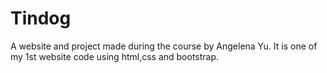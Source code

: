 # Tindog

A website and project made during the course by Angelena Yu.
It is one of my 1st website code using html,css and bootstrap.
